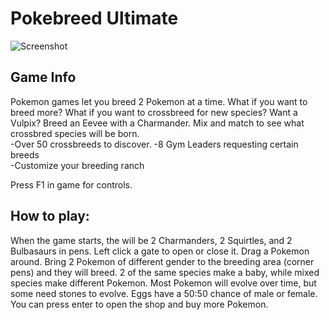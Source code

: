 # Pokebreed Ultimate

![Screenshot](https://github.com/timeblade0/pokebreed_ultimate/blob/master/screenshot.png)

## Game Info

Pokemon games let you breed 2 Pokemon at a time. What if you want to breed more? What if you want to crossbreed for new species?
Want a Vulpix? Breed an Eevee with a Charmander. 
Mix and match to see what crossbred species will be born.  
-Over 50 crossbreeds to discover. 
-8 Gym Leaders requesting certain breeds  
-Customize your breeding ranch  

Press F1 in game for controls.  

## How to play:

When the game starts, the will be 2 Charmanders, 2 Squirtles, and 2 Bulbasaurs in pens. 
Left click a gate to open or close it. Drag a Pokemon around. 
Bring 2 Pokemon of different gender to the breeding area (corner pens) and they will breed. 
2 of the same species make a baby, while mixed species make different Pokemon. 
Most Pokemon will evolve over time, but some need stones to evolve. 
Eggs have a 50:50 chance of male or female. You can press enter to open the shop and buy more Pokemon.  
